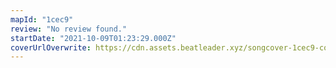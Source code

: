 ```yaml
---
mapId: "1cec9"
review: "No review found."
startDate: "2021-10-09T01:23:29.000Z"
coverUrlOverwrite: https://cdn.assets.beatleader.xyz/songcover-1cec9-cover.jpg
---
```

